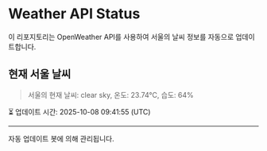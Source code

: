 
# Weather API Status

이 리포지토리는 OpenWeather API를 사용하여 서울의 날씨 정보를 자동으로 업데이트합니다.

## 현재 서울 날씨
> 서울의 현재 날씨: clear sky, 온도: 23.74°C, 습도: 64%

⏳ 업데이트 시간: 2025-10-08 09:41:55 (UTC)

---
자동 업데이트 봇에 의해 관리됩니다.
